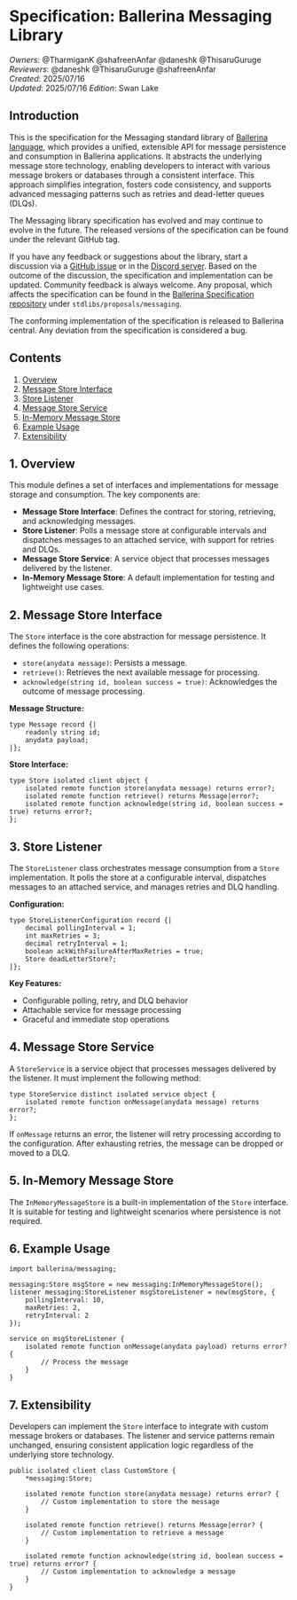 # Specification: Ballerina Messaging Library

_Owners_: @TharmiganK @shafreenAnfar @daneshk @ThisaruGuruge
_Reviewers_: @daneshk @ThisaruGuruge @shafreenAnfar  
_Created_: 2025/07/16  
_Updated_: 2025/07/16
_Edition_: Swan Lake

## Introduction

This is the specification for the Messaging standard library of [Ballerina language](https://ballerina.io/), which 
provides a unified, extensible API for message persistence and consumption in Ballerina applications. It abstracts the 
underlying message store technology, enabling developers to interact with various message brokers or databases through 
a consistent interface. This approach simplifies integration, fosters code consistency, and supports advanced messaging 
patterns such as retries and dead-letter queues (DLQs).

The Messaging library specification has evolved and may continue to evolve in the future. The released versions of the 
specification can be found under the relevant GitHub tag.

If you have any feedback or suggestions about the library, start a discussion via a 
[GitHub issue](https://github.com/ballerina-platform/ballerina-standard-library/issues) or in the 
[Discord server](https://discord.gg/ballerinalang). Based on the outcome of the discussion, the specification and 
implementation can be updated. Community feedback is always welcome. Any proposal, which affects the 
specification can be found in the [Ballerina Specification repository](https://github.com/ballerina-platform/ballerina-spec/tree/master/stdlib/proposals) 
under `stdlibs/proposals/messaging`.

The conforming implementation of the specification is released to Ballerina central. Any deviation from the 
specification is considered a bug.

## Contents

1. [Overview](#1-overview)
2. [Message Store Interface](#2-message-store-interface)
3. [Store Listener](#3-store-listener)
4. [Message Store Service](#4-message-store-service)
5. [In-Memory Message Store](#5-in-memory-message-store)
6. [Example Usage](#6-example-usage)
7. [Extensibility](#7-extensibility)

## 1. Overview

This module defines a set of interfaces and implementations for message storage and consumption. The key components are:

- **Message Store Interface**: Defines the contract for storing, retrieving, and acknowledging messages.
- **Store Listener**: Polls a message store at configurable intervals and dispatches messages to an attached service, 
with support for retries and DLQs.
- **Message Store Service**: A service object that processes messages delivered by the listener.
- **In-Memory Message Store**: A default implementation for testing and lightweight use cases.

## 2. Message Store Interface

The `Store` interface is the core abstraction for message persistence. It defines the following operations:

- `store(anydata message)`: Persists a message.
- `retrieve()`: Retrieves the next available message for processing.
- `acknowledge(string id, boolean success = true)`: Acknowledges the outcome of message processing.

**Message Structure:**

```ballerina
type Message record {|
    readonly string id;
    anydata payload;
|};
```

**Store Interface:**

```ballerina
type Store isolated client object {
    isolated remote function store(anydata message) returns error?;
    isolated remote function retrieve() returns Message|error?;
    isolated remote function acknowledge(string id, boolean success = true) returns error?;
};
```

## 3. Store Listener

The `StoreListener` class orchestrates message consumption from a `Store` implementation. It polls the store at a 
configurable interval, dispatches messages to an attached service, and manages retries and DLQ handling.

**Configuration:**

```ballerina
type StoreListenerConfiguration record {|
    decimal pollingInterval = 1;
    int maxRetries = 3;
    decimal retryInterval = 1;
    boolean ackWithFailureAfterMaxRetries = true;
    Store deadLetterStore?;
|};
```

**Key Features:**

- Configurable polling, retry, and DLQ behavior
- Attachable service for message processing
- Graceful and immediate stop operations

## 4. Message Store Service

A `StoreService` is a service object that processes messages delivered by the listener. It must implement the following 
method:

```ballerina
type StoreService distinct isolated service object {
    isolated remote function onMessage(anydata message) returns error?;
};
```

If `onMessage` returns an error, the listener will retry processing according to the configuration. After exhausting 
retries, the message can be dropped or moved to a DLQ.

## 5. In-Memory Message Store

The `InMemoryMessageStore` is a built-in implementation of the `Store` interface. It is suitable for testing and 
lightweight scenarios where persistence is not required.

## 6. Example Usage

```ballerina
import ballerina/messaging;

messaging:Store msgStore = new messaging:InMemoryMessageStore();
listener messaging:StoreListener msgStoreListener = new(msgStore, {
    pollingInterval: 10,
    maxRetries: 2,
    retryInterval: 2
});

service on msgStoreListener {
    isolated remote function onMessage(anydata payload) returns error? {
        // Process the message
    }
}
```

## 7. Extensibility

Developers can implement the `Store` interface to integrate with custom message brokers or databases. The listener and 
service patterns remain unchanged, ensuring consistent application logic regardless of the underlying store technology.

```ballerina
public isolated client class CustomStore {
    *messaging:Store;
    
    isolated remote function store(anydata message) returns error? {
        // Custom implementation to store the message
    }

    isolated remote function retrieve() returns Message|error? {
        // Custom implementation to retrieve a message
    }

    isolated remote function acknowledge(string id, boolean success = true) returns error? {
        // Custom implementation to acknowledge a message
    }
}
```
